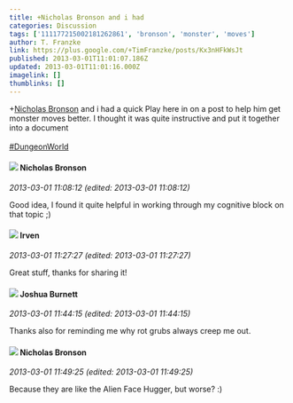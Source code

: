 ```yaml
---
title: +Nicholas Bronson and i had
categories: Discussion
tags: ['111177215002181262861', 'bronson', 'monster', 'moves']
author: T. Franzke
link: https://plus.google.com/+TimFranzke/posts/Kx3nHFkWsJt
published: 2013-03-01T11:01:07.186Z
updated: 2013-03-01T11:01:16.000Z
imagelink: []
thumblinks: []
---
```


<span class="proflinkWrapper"><span class="proflinkPrefix">+</span><a class="proflink" href="https://plus.google.com/111177215002181262861" oid="111177215002181262861">Nicholas Bronson</a></span> and i had a quick Play here in on a post to help him get monster moves better. I thought it was quite instructive and put it together into a document <br /><br /> <a rel="nofollow" class="ot-hashtag" href="https://plus.google.com/s/%23DungeonWorld/posts">#DungeonWorld</a>   
<div id='comment z12at3ojyqb5sbdfl23hutsxszipin4th'>
  <h4><img src='{{site.baseurl}}//images/avatars/111177215002181262861_photo.jpg'> Nicholas Bronson</h4>
      <p><cite>2013-03-01 11:08:12 (edited: 2013-03-01 11:08:12)</cite></p>
        <p>Good idea, I found it quite helpful in working through my cognitive block on that topic ;)</p>
</div>
        

<div id='comment z12at3ojyqb5sbdfl23hutsxszipin4th'>
  <h4><img src='{{site.baseurl}}//images/avatars/106607751176384430817_photo.jpg'> Irven</h4>
      <p><cite>2013-03-01 11:27:27 (edited: 2013-03-01 11:27:27)</cite></p>
        <p>Great stuff, thanks for sharing it!</p>
</div>
        

<div id='comment z12at3ojyqb5sbdfl23hutsxszipin4th'>
  <h4><img src='{{site.baseurl}}//images/avatars/106342385835822627423_photo.jpg'> Joshua Burnett</h4>
      <p><cite>2013-03-01 11:44:15 (edited: 2013-03-01 11:44:15)</cite></p>
        <p>Thanks also for reminding me why rot grubs always creep me out.</p>
</div>
        

<div id='comment z12at3ojyqb5sbdfl23hutsxszipin4th'>
  <h4><img src='{{site.baseurl}}//images/avatars/111177215002181262861_photo.jpg'> Nicholas Bronson</h4>
      <p><cite>2013-03-01 11:49:25 (edited: 2013-03-01 11:49:25)</cite></p>
        <p>Because they are like the Alien Face Hugger, but worse? :)</p>
</div>
        